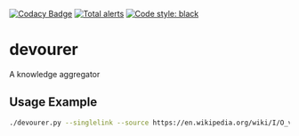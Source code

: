 [![Codacy Badge](https://app.codacy.com/project/badge/Grade/1525a18654274975b8fcfc6992216ad3)](https://www.codacy.com/gh/terminaldweller/devourer/dashboard?utm_source=github.com&amp;utm_medium=referral&amp;utm_content=terminaldweller/devourer&amp;utm_campaign=Badge_Grade)
[![Total alerts](https://img.shields.io/lgtm/alerts/g/terminaldweller/devourer.svg?logo=lgtm&logoWidth=18)](https://lgtm.com/projects/g/terminaldweller/devourer/alerts/)
[![Code style: black](https://img.shields.io/badge/code%20style-black-000000.svg)](https://github.com/psf/black)

# devourer
A knowledge aggregator

## Usage Example
```sh
./devourer.py --singlelink --source https://en.wikipedia.org/wiki/I/O_virtualization
```


